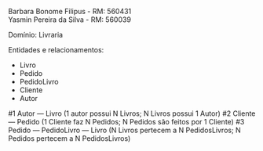Barbara Bonome Filipus - RM: 560431  
Yasmin Pereira da Silva - RM: 560039  

Domínio: Livraria

Entidades e relacionamentos:

- Livro
- Pedido
- PedidoLivro
- Cliente
- Autor

#1 Autor — Livro (1 autor possui N Livros; N Livros possui 1 Autor)
#2 Cliente — Pedido (1 Cliente faz N Pedidos; N Pedidos são feitos por 1 Cliente)
#3 Pedido — PedidoLivro — Livro (N Livros pertecem a N PedidosLivros; N Pedidos pertecem a N PedidosLivros)